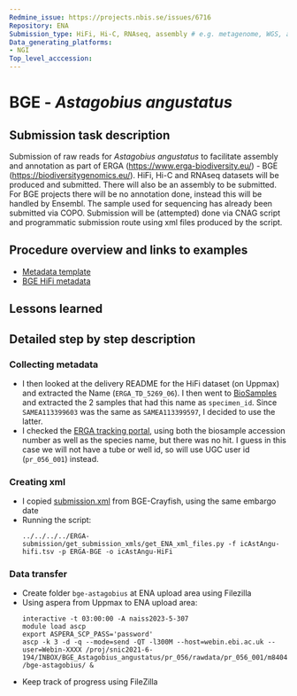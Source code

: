 ```yaml
---
Redmine_issue: https://projects.nbis.se/issues/6716
Repository: ENA
Submission_type: HiFi, Hi-C, RNAseq, assembly # e.g. metagenome, WGS, assembly, - IF RELEVANT
Data_generating_platforms:
- NGI
Top_level_acccession: 
---
```


# BGE - *Astagobius angustatus*

## Submission task description
Submission of raw reads for *Astagobius angustatus* to facilitate assembly and annotation as part of ERGA (https://www.erga-biodiversity.eu/) - BGE (https://biodiversitygenomics.eu/). HiFi, Hi-C and RNAseq datasets will be produced and submitted. There will also be an assembly to be submitted. For BGE projects there will be no annotation done, instead this will be handled by Ensembl. The sample used for sequencing has already been submitted via COPO.
Submission will be (attempted) done via CNAG script and programmatic submission route using xml files produced by the script.

## Procedure overview and links to examples

* [Metadata template](./data/BGE-Astagobius-angustatus-metadata.xlsx)
* [BGE HiFi metadata](./data/icAstAngu-hifi.tsv)

## Lessons learned
<!-- What went well? What did not went so well? What would you have done differently? -->

## Detailed step by step description

### Collecting metadata
* I then looked at the delivery README for the HiFi dataset (on Uppmax) and extracted the Name (`ERGA_TD_5269_06`). I then went to [BioSamples](https://www.ebi.ac.uk/biosamples/samples?text=Astagobius+angustatus&page=2) and extracted the 2 samples that had this name as `specimen_id`. Since `SAMEA113399603` was the same as `SAMEA113399597`, I decided to use the latter. 
* I checked the [ERGA tracking portal](https://genomes.cnag.cat/erga-stream/samples/), using both the biosample accession number as well as the species name, but there was no hit. I guess in this case we will not have a tube or well id, so will use UGC user id (`pr_056_001`) instead.

### Creating xml
* I copied [submission.xml](./data/submission.xml) from BGE-Crayfish, using the same embargo date
* Running the script:
    ```
    ../../../../ERGA-submission/get_submission_xmls/get_ENA_xml_files.py -f icAstAngu-hifi.tsv -p ERGA-BGE -o icAstAngu-HiFi
    ```

### Data transfer
* Create folder `bge-astagobius` at ENA upload area using Filezilla
* Using aspera from Uppmax to ENA upload area:
    ```
    interactive -t 03:00:00 -A naiss2023-5-307
    module load ascp
    export ASPERA_SCP_PASS='password'
    ascp -k 3 -d -q --mode=send -QT -l300M --host=webin.ebi.ac.uk --user=Webin-XXXX /proj/snic2021-6-194/INBOX/BGE_Astagobius_angustatus/pr_056/rawdata/pr_056_001/m84045_240223_153821_s3.hifi_reads.bc2053.bam /bge-astagobius/ &
    ```
* Keep track of progress using FileZilla
